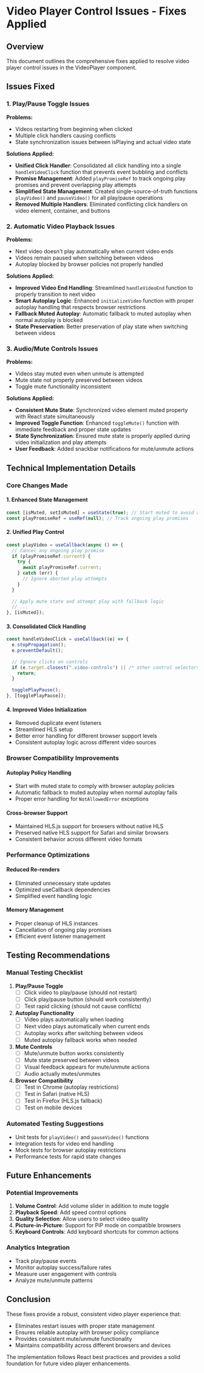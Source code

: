 # Video Player Control Issues - Fixes Applied

## Overview
This document outlines the comprehensive fixes applied to resolve video player control issues in the VideoPlayer component.

## Issues Fixed

### 1. Play/Pause Toggle Issues
**Problems:**
- Videos restarting from beginning when clicked
- Multiple click handlers causing conflicts
- State synchronization issues between isPlaying and actual video state

**Solutions Applied:**
- **Unified Click Handler**: Consolidated all click handling into a single `handleVideoClick` function that prevents event bubbling and conflicts
- **Promise Management**: Added `playPromiseRef` to track ongoing play promises and prevent overlapping play attempts
- **Simplified State Management**: Created single-source-of-truth functions `playVideo()` and `pauseVideo()` for all play/pause operations
- **Removed Multiple Handlers**: Eliminated conflicting click handlers on video element, container, and buttons

### 2. Automatic Video Playback Issues
**Problems:**
- Next video doesn't play automatically when current video ends
- Videos remain paused when switching between videos
- Autoplay blocked by browser policies not properly handled

**Solutions Applied:**
- **Improved Video End Handling**: Streamlined `handleVideoEnd` function to properly transition to next video
- **Smart Autoplay Logic**: Enhanced `initializeVideo` function with proper autoplay handling that respects browser restrictions
- **Fallback Muted Autoplay**: Automatic fallback to muted autoplay when normal autoplay is blocked
- **State Preservation**: Better preservation of play state when switching between videos

### 3. Audio/Mute Controls Issues
**Problems:**
- Videos stay muted even when unmute is attempted
- Mute state not properly preserved between videos
- Toggle mute functionality inconsistent

**Solutions Applied:**
- **Consistent Mute State**: Synchronized video element muted property with React state simultaneously
- **Improved Toggle Function**: Enhanced `toggleMute()` function with immediate feedback and proper state updates
- **State Synchronization**: Ensured mute state is properly applied during video initialization and play attempts
- **User Feedback**: Added snackbar notifications for mute/unmute actions

## Technical Implementation Details

### Core Changes Made

#### 1. Enhanced State Management
```javascript
const [isMuted, setIsMuted] = useState(true); // Start muted to avoid autoplay restrictions
const playPromiseRef = useRef(null); // Track ongoing play promises
```

#### 2. Unified Play Control
```javascript
const playVideo = useCallback(async () => {
  // Cancel any ongoing play promise
  if (playPromiseRef.current) {
    try {
      await playPromiseRef.current;
    } catch (err) {
      // Ignore aborted play attempts
    }
  }
  
  // Apply mute state and attempt play with fallback logic
  // ...
}, [isMuted]);
```

#### 3. Consolidated Click Handling
```javascript
const handleVideoClick = useCallback((e) => {
  e.stopPropagation();
  e.preventDefault();
  
  // Ignore clicks on controls
  if (e.target.closest(".video-controls") || /* other control selectors */) {
    return;
  }
  
  togglePlayPause();
}, [togglePlayPause]);
```

#### 4. Improved Video Initialization
- Removed duplicate event listeners
- Streamlined HLS setup
- Better error handling for different browser support levels
- Consistent autoplay logic across different video sources

### Browser Compatibility Improvements

#### Autoplay Policy Handling
- Start with muted state to comply with browser autoplay policies
- Automatic fallback to muted autoplay when normal autoplay fails
- Proper error handling for `NotAllowedError` exceptions

#### Cross-browser Support
- Maintained HLS.js support for browsers without native HLS
- Preserved native HLS support for Safari and similar browsers
- Consistent behavior across different video formats

### Performance Optimizations

#### Reduced Re-renders
- Eliminated unnecessary state updates
- Optimized useCallback dependencies
- Simplified event handling logic

#### Memory Management
- Proper cleanup of HLS instances
- Cancellation of ongoing play promises
- Efficient event listener management

## Testing Recommendations

### Manual Testing Checklist
1. **Play/Pause Toggle**
   - [ ] Click video to play/pause (should not restart)
   - [ ] Click play/pause button (should work consistently)
   - [ ] Test rapid clicking (should not cause conflicts)

2. **Autoplay Functionality**
   - [ ] Video plays automatically when loading
   - [ ] Next video plays automatically when current ends
   - [ ] Autoplay works after switching between videos
   - [ ] Muted autoplay fallback works when needed

3. **Mute Controls**
   - [ ] Mute/unmute button works consistently
   - [ ] Mute state preserved between videos
   - [ ] Visual feedback appears for mute/unmute actions
   - [ ] Audio actually mutes/unmutes

4. **Browser Compatibility**
   - [ ] Test in Chrome (autoplay restrictions)
   - [ ] Test in Safari (native HLS)
   - [ ] Test in Firefox (HLS.js fallback)
   - [ ] Test on mobile devices

### Automated Testing Suggestions
- Unit tests for `playVideo()` and `pauseVideo()` functions
- Integration tests for video end handling
- Mock tests for browser autoplay restrictions
- Performance tests for rapid state changes

## Future Enhancements

### Potential Improvements
1. **Volume Control**: Add volume slider in addition to mute toggle
2. **Playback Speed**: Add speed control options
3. **Quality Selection**: Allow users to select video quality
4. **Picture-in-Picture**: Support for PiP mode on compatible browsers
5. **Keyboard Controls**: Add keyboard shortcuts for common actions

### Analytics Integration
- Track play/pause events
- Monitor autoplay success/failure rates
- Measure user engagement with controls
- Analyze mute/unmute patterns

## Conclusion

These fixes provide a robust, consistent video player experience that:
- Eliminates restart issues with proper state management
- Ensures reliable autoplay with browser policy compliance
- Provides consistent mute/unmute functionality
- Maintains compatibility across different browsers and devices

The implementation follows React best practices and provides a solid foundation for future video player enhancements. 